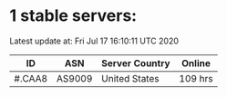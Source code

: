 # 1 stable servers:

Latest update at: Fri Jul 17 16:10:11 UTC 2020

| ID | ASN | Server Country | Online |
| -- | --- | -------------- | ------ |
| #.CAA8 | AS9009 | United States | 109 hrs |

